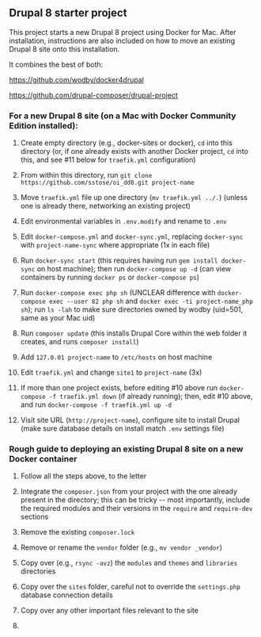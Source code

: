 ## Drupal 8 starter project 

This project starts a new Drupal 8 project using Docker for Mac. After installation, instructions are also included on how to move an existing Drupal 8 site onto this installation. 

It combines the best of both:

https://github.com/wodby/docker4drupal

https://github.com/drupal-composer/drupal-project

### For a new Drupal 8 site (on a Mac with Docker Community Edition installed):

1. Create empty directory (e.g., docker-sites or docker), `cd` into this directory (or, if one already exists with another Docker project, `cd` into this, and see #11 below for `traefik.yml` configuration)

2. From within this directory, run `git clone https://github.com/sstose/oi_dd8.git project-name`

3. Move `traefik.yml` file up one directory (`mv traefik.yml ../.`) (unless one is already there, networking an existing project)

4. Edit environmental variables in `.env.modify` and rename to `.env`

5. Edit `docker-compose.yml` and `docker-sync.yml`, replacing `docker-sync` with `project-name-sync` where appropriate (1x in each file)

6. Run `docker-sync start` (this requires having run `gem install docker-sync` on host machine); then run `docker-compose up -d` (can view containers by running `docker ps` or `docker-compose ps`)

7. Run `docker-compose exec php sh` (UNCLEAR difference with `docker-compose exec --user 82 php sh` and `docker exec -ti project-name_php sh`); run `ls -lah` to make sure directories owned by wodby (uid=501, same as your Mac uid)

8. Run `composer update` (this installs Drupal Core within the web folder it creates, and runs `composer install`)

9. Add `127.0.01 project-name` to `/etc/hosts` on host machine

10. Edit `traefik.yml` and change `site1` to `project-name` (3x)

11. If more than one project exists, before editing #10 above run `docker-compose -f traefik.yml down` (if already running); then, edit #10 above, and run `docker-compose -f traefik.yml up -d`

12. Visit site URL (`http://project-name`), configure site to install Drupal (make sure database details on install match `.env` settings file)





### Rough guide to deploying an existing Drupal 8 site on a new Docker container

1. Follow all the steps above, to the letter

2. Integrate the `composer.json` from your project with the one already present in the directory; this can be tricky -- most importantly, include the required modules and their versions in the `require` and `require-dev` sections

3. Remove the existing `composer.lock`

2. Remove or rename the `vendor` folder (e.g., `mv vendor _vendor`)

3. Copy over (e.g., `rsync -avz`) the `modules` and `themes` and `libraries` directories

4. Copy over the `sites` folder, careful not to override the `settings.php` database connection details

5. Copy over any other important files relevant to the site

6.
